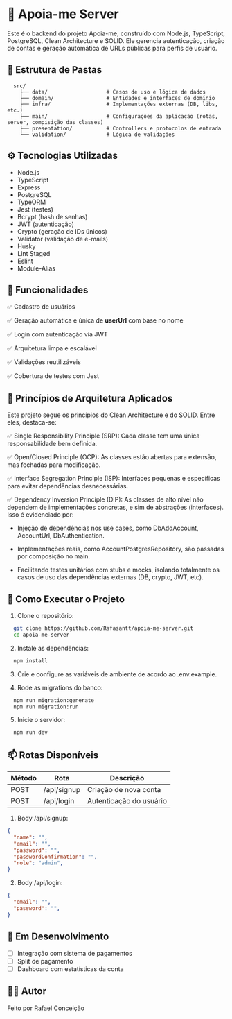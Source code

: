 # 🧠 Apoia-me Server
Este é o backend do projeto Apoia-me, construído com Node.js, TypeScript, PostgreSQL, Clean Architecture e SOLID. Ele gerencia autenticação, criação de contas e geração automática de URLs públicas para perfis de usuário.

## 📁 Estrutura de Pastas
```plaintext
  src/
    ├── data/                   # Casos de uso e lógica de dados
    ├── domain/                 # Entidades e interfaces de domínio
    ├── infra/                  # Implementações externas (DB, libs, etc.)
    ├── main/                   # Configurações da aplicação (rotas, server, compisição das classes)
    ├── presentation/           # Controllers e protocolos de entrada
    └── validation/             # Lógica de validações
```

## ⚙️ Tecnologias Utilizadas
- Node.js
- TypeScript
- Express
- PostgreSQL
- TypeORM
- Jest (testes)
- Bcrypt (hash de senhas)
- JWT (autenticação)
- Crypto (geração de IDs únicos)
- Validator (validação de e-mails)
- Husky
- Lint Staged
- Eslint
- Module-Alias


## 📌 Funcionalidades
✅ Cadastro de usuários

✅ Geração automática e única de **userUrl** com base no nome

✅ Login com autenticação via JWT

✅ Arquitetura limpa e escalável

✅ Validações reutilizáveis

✅ Cobertura de testes com Jest

## 📐 Princípios de Arquitetura Aplicados
Este projeto segue os princípios do Clean Architecture e do SOLID. Entre eles, destaca-se:

✅ Single Responsibility Principle (SRP): Cada classe tem uma única responsabilidade bem definida.

✅ Open/Closed Principle (OCP): As classes estão abertas para extensão, mas fechadas para modificação.

✅ Interface Segregation Principle (ISP): Interfaces pequenas e específicas para evitar dependências desnecessárias.

✅ Dependency Inversion Principle (DIP):
As classes de alto nível não dependem de implementações concretas, e sim de abstrações (interfaces).
Isso é evidenciado por:

+ Injeção de dependências nos use cases, como DbAddAccount, AccountUrl, DbAuthentication.

+ Implementações reais, como AccountPostgresRepository, são passadas por composição no main.

+ Facilitando testes unitários com stubs e mocks, isolando totalmente os casos de uso das dependências externas (DB, crypto, JWT, etc).


## 🚀 Como Executar o Projeto
1. Clone o repositório:
  ```bash
    git clone https://github.com/Rafasantt/apoia-me-server.git
    cd apoia-me-server
  ```
2. Instale as dependências:
  ```bash
    npm install
  ```

3. Crie e configure as variáveis de ambiente de acordo ao .env.example.

4. Rode as migrations do banco:
  ```bash
    npm run migration:generate
    npm run migration:run
  ```

5. Inicie o servidor:
  ```bash
    npm run dev
  ```

## 📫 Rotas Disponíveis
  | Método | Rota | Descrição |
  | -------- | -------- | -------- |
  | POST | /api/signup | Criação de nova conta |
  | POST | /api/login | Autenticação do usuário |

1. Body /api/signup:
```json
{
  "name": "",
  "email": "",
  "password": "",
  "passwordConfirmation": "",
  "role": "admin",
}
```

2. Body /api/login:
```json
{
  "email": "",
  "password": "",
}
```

## 🚧 Em Desenvolvimento
- [ ] Integração com sistema de pagamentos
- [ ] Split de pagamento
- [ ] Dashboard com estatísticas da conta

## 👨‍💻 Autor
  Feito por Rafael Conceição
